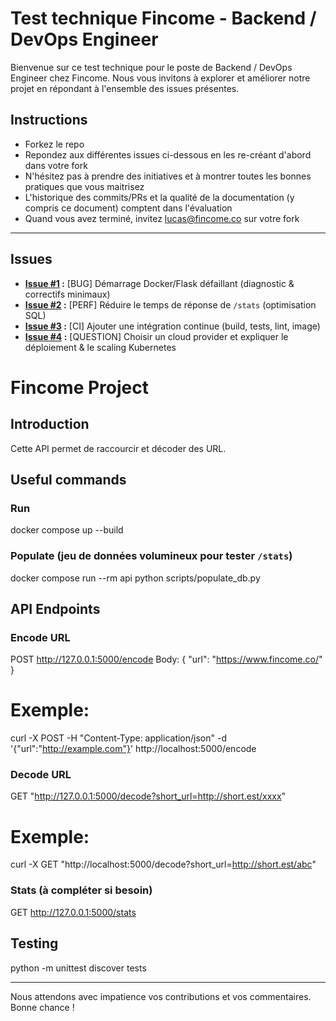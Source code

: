 # Test technique Fincome - Backend / DevOps Engineer

Bienvenue sur ce test technique pour le poste de Backend / DevOps Engineer chez Fincome. Nous vous invitons à explorer et améliorer notre projet en répondant à l'ensemble des issues présentes.


## Instructions
- Forkez le repo
- Repondez aux différentes issues ci-dessous en les re-créant d'abord dans votre fork
- N'hésitez pas à prendre des initiatives et à montrer toutes les bonnes pratiques que vous maitrisez
- L'historique des commits/PRs et la qualité de la documentation (y compris ce document) comptent dans l'évaluation
- Quand vous avez terminé, invitez lucas@fincome.co sur votre fork

---

## Issues

- **[Issue #1](https://github.com/Fincome/test-2025-10-back-end-devops-engineer/issues/1) :** [BUG] Démarrage Docker/Flask défaillant (diagnostic & correctifs minimaux)
- **[Issue #2](https://github.com/Fincome/test-2025-10-back-end-devops-engineer/issues/2) :** [PERF] Réduire le temps de réponse de `/stats` (optimisation SQL)
- **[Issue #3](https://github.com/Fincome/test-2025-10-back-end-devops-engineer/issues/3) :** [CI] Ajouter une intégration continue (build, tests, lint, image)
- **[Issue #4](https://github.com/Fincome/test-2025-10-back-end-devops-engineer/issues/4) :** [QUESTION] Choisir un cloud provider et expliquer le déploiement & le scaling Kubernetes

# Fincome Project

## Introduction
Cette API permet de raccourcir et décoder des URL.

## Useful commands

### Run

docker compose up --build

### Populate (jeu de données volumineux pour tester `/stats`)
docker compose run --rm api python scripts/populate_db.py


## API Endpoints

### Encode URL

POST http://127.0.0.1:5000/encode
Body:
{
  "url": "https://www.fincome.co/"
}
# Exemple:
curl -X POST -H "Content-Type: application/json" -d '{"url":"http://example.com"}' http://localhost:5000/encode

### Decode URL

GET "http://127.0.0.1:5000/decode?short_url=http://short.est/xxxx"
# Exemple:
curl -X GET "http://localhost:5000/decode?short_url=http://short.est/abc"

### Stats (à compléter si besoin)

GET http://127.0.0.1:5000/stats

## Testing

python -m unittest discover tests

---

Nous attendons avec impatience vos contributions et vos commentaires. Bonne chance !
